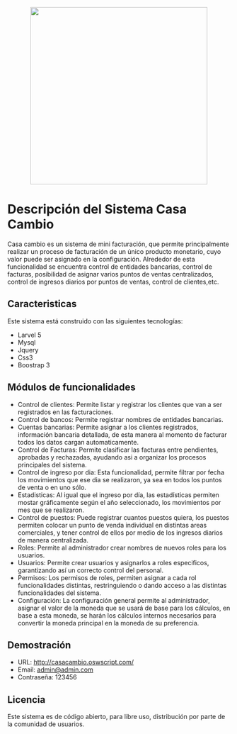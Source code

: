 <p align="center"><img src="https://oswscript.com/main_assets/images/logo.jpg" width="400"></p>

# Descripción del Sistema Casa Cambio

Casa cambio es un sistema de mini facturación, que permite principalmente realizar un proceso de facturación de un único producto monetario, cuyo valor puede ser asignado en la configuración. Alrededor de esta funcionalidad se encuentra control de entidades bancarias, control de facturas, posibilidad de asignar varios puntos de ventas centralizados, control de ingresos diarios por puntos de ventas, control de clientes,etc.

## Caracteristicas
Este sistema está construido con las siguientes tecnologías:


* Larvel 5
* Mysql
* Jquery
* Css3
* Boostrap 3


## Módulos de funcionalidades
* Control de clientes: Permite listar y registrar los clientes que van a ser registrados en las facturaciones.
* Control de bancos: Permite registrar nombres de entidades bancarias.
* Cuentas bancarias: Permite asignar a los clientes registrados, información bancaria detallada, de esta manera al momento de facturar todos los datos cargan automaticamente.
* Control de Facturas: Permite clasificar las facturas entre pendientes, aprobadas y rechazadas, ayudando asi a organizar los procesos principales del sistema.
* Control de ingreso por dia: Esta funcionalidad, permite filtrar por fecha los movimientos que ese dia se realizaron, ya sea en todos los puntos de venta o en uno sólo.
* Estadisticas: Al igual que el ingreso por día, las estadísticas permiten mostar gráficamente según el año seleccionado, los movimientos por mes que se realizaron.
* Control de puestos: Puede registrar cuantos puestos quiera, los puestos permiten colocar un punto de venda individual en distintas areas comerciales, y tener control de ellos por medio de los ingresos diarios de manera centralizada.
* Roles: Permite al administrador crear nombres de nuevos roles para los usuarios.
* Usuarios: Permite crear usuarios y asignarlos a roles especificos, garantizando así un correcto control del personal.
* Permisos: Los permisos de roles, permiten asignar a cada rol funcionalidades distintas, restringuiendo o dando acceso a las distintas funcionalidades del sistema.
* Configuración: La configuración general permite al administrador, asignar el valor de la moneda que se usará de base para los cálculos, en base a esta moneda, se harán los cálculos internos necesarios para convertir la moneda principal en la moneda de su preferencia.

## Demostración
* URL: http://casacambio.oswscript.com/
* Email: admin@admin.com
* Contraseña: 123456

## Licencia
Este sistema es de código abierto, para libre uso, distribución por parte de la comunidad de usuarios.

